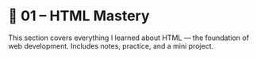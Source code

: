 # 🧱 01 – HTML Mastery

This section covers everything I learned about HTML — the foundation of web development. Includes notes, practice, and a mini project.